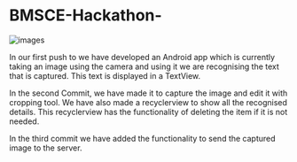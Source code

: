 # BMSCE-Hackathon-
![images](https://i.imgur.com/jzU2aBi.png)

In our first push to we have developed an Android app which is currently taking an image using the camera and using it we are recognising the text that is captured. This text is displayed in a TextView.

In the second Commit, we have made it to capture the image and edit it with cropping tool. We have also made a recyclerview to show all the recognised details. This recyclerview has the functionality of deleting the item if it is not needed.

In the third commit we have added the functionality to send the captured image to the server.
